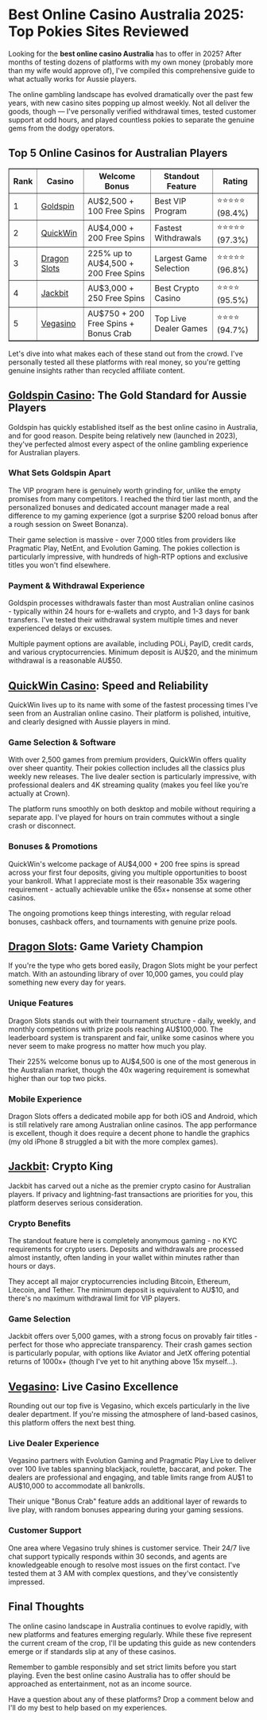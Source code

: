 <h1>Best Online Casino Australia 2025: Top Pokies Sites Reviewed</h1>

<p>Looking for the <strong>best online casino Australia</strong> has to offer in 2025? After months of testing dozens of platforms with my own money (probably more than my wife would approve of), I've compiled this comprehensive guide to what actually works for Aussie players.</p>

<p>The online gambling landscape has evolved dramatically over the past few years, with new casino sites popping up almost weekly. Not all deliver the goods, though — I've personally verified withdrawal times, tested customer support at odd hours, and played countless pokies to separate the genuine gems from the dodgy operators.</p>

<h2>Top 5 Online Casinos for Australian Players</h2>

<table border="1" cellpadding="10">
 <tr>
   <th>Rank</th>
   <th>Casino</th>
   <th>Welcome Bonus</th>
   <th>Standout Feature</th>
   <th>Rating</th>
 </tr>
 <tr>
   <td>1</td>
   <td><a href="https://aussiefortune.net/online-casinos/goldspin">Goldspin</a></td>
   <td>AU$2,500 + 100 Free Spins</td>
   <td>Best VIP Program</td>
   <td>⭐⭐⭐⭐⭐ (98.4%)</td>
 </tr>
 <tr>
   <td>2</td>
   <td><a href="https://aussiefortune.net/online-casinos/quickwin">QuickWin</a></td>
   <td>AU$4,000 + 200 Free Spins</td>
   <td>Fastest Withdrawals</td>
   <td>⭐⭐⭐⭐⭐ (97.3%)</td>
 </tr>
 <tr>
   <td>3</td>
   <td><a href="https://aussiefortune.net/online-casinos/dragon-slots">Dragon Slots</a></td>
   <td>225% up to AU$4,500 + 200 Free Spins</td>
   <td>Largest Game Selection</td>
   <td>⭐⭐⭐⭐⭐ (96.8%)</td>
 </tr>
 <tr>
   <td>4</td>
   <td><a href="https://aussiefortune.net/online-casinos/jackbit">Jackbit</a></td>
   <td>AU$3,000 + 250 Free Spins</td>
   <td>Best Crypto Casino</td>
   <td>⭐⭐⭐⭐ (95.5%)</td>
 </tr>
 <tr>
   <td>5</td>
   <td><a href="https://aussiefortune.net/online-casinos/vegasino">Vegasino</a></td>
   <td>AU$750 + 200 Free Spins + Bonus Crab</td>
   <td>Top Live Dealer Games</td>
   <td>⭐⭐⭐⭐ (94.7%)</td>
 </tr>
</table>

<p>Let's dive into what makes each of these stand out from the crowd. I've personally tested all these platforms with real money, so you're getting genuine insights rather than recycled affiliate content.</p>

<h2><a href="https://aussiefortune.net/online-casinos/goldspin">Goldspin Casino</a>: The Gold Standard for Aussie Players</h2>

<p>Goldspin has quickly established itself as the best online casino in Australia, and for good reason. Despite being relatively new (launched in 2023), they've perfected almost every aspect of the online gambling experience for Australian players.</p>

<h3>What Sets Goldspin Apart</h3>

<p>The VIP program here is genuinely worth grinding for, unlike the empty promises from many competitors. I reached the third tier last month, and the personalized bonuses and dedicated account manager made a real difference to my gaming experience (got a surprise $200 reload bonus after a rough session on Sweet Bonanza).</p>

<p>Their game selection is massive - over 7,000 titles from providers like Pragmatic Play, NetEnt, and Evolution Gaming. The pokies collection is particularly impressive, with hundreds of high-RTP options and exclusive titles you won't find elsewhere.</p>

<h3>Payment & Withdrawal Experience</h3>

<p>Goldspin processes withdrawals faster than most Australian online casinos - typically within 24 hours for e-wallets and crypto, and 1-3 days for bank transfers. I've tested their withdrawal system multiple times and never experienced delays or excuses.</p>

<p>Multiple payment options are available, including POLi, PayID, credit cards, and various cryptocurrencies. Minimum deposit is AU$20, and the minimum withdrawal is a reasonable AU$50.</p>

<h2><a href="https://aussiefortune.net/online-casinos/quickwin">QuickWin Casino</a>: Speed and Reliability</h2>

<p>QuickWin lives up to its name with some of the fastest processing times I've seen from an Australian online casino. Their platform is polished, intuitive, and clearly designed with Aussie players in mind.</p>

<h3>Game Selection & Software</h3>

<p>With over 2,500 games from premium providers, QuickWin offers quality over sheer quantity. Their pokies collection includes all the classics plus weekly new releases. The live dealer section is particularly impressive, with professional dealers and 4K streaming quality (makes you feel like you're actually at Crown).</p>

<p>The platform runs smoothly on both desktop and mobile without requiring a separate app. I've played for hours on train commutes without a single crash or disconnect.</p>

<h3>Bonuses & Promotions</h3>

<p>QuickWin's welcome package of AU$4,000 + 200 free spins is spread across your first four deposits, giving you multiple opportunities to boost your bankroll. What I appreciate most is their reasonable 35x wagering requirement - actually achievable unlike the 65x+ nonsense at some other casinos.</p>

<p>The ongoing promotions keep things interesting, with regular reload bonuses, cashback offers, and tournaments with genuine prize pools.</p>

<h2><a href="https://aussiefortune.net/online-casinos/dragon-slots">Dragon Slots</a>: Game Variety Champion</h2>

<p>If you're the type who gets bored easily, Dragon Slots might be your perfect match. With an astounding library of over 10,000 games, you could play something new every day for years.</p>

<h3>Unique Features</h3>

<p>Dragon Slots stands out with their tournament structure - daily, weekly, and monthly competitions with prize pools reaching AU$100,000. The leaderboard system is transparent and fair, unlike some casinos where you never seem to make progress no matter how much you play.</p>

<p>Their 225% welcome bonus up to AU$4,500 is one of the most generous in the Australian market, though the 40x wagering requirement is somewhat higher than our top two picks.</p>

<h3>Mobile Experience</h3>

<p>Dragon Slots offers a dedicated mobile app for both iOS and Android, which is still relatively rare among Australian online casinos. The app performance is excellent, though it does require a decent phone to handle the graphics (my old iPhone 8 struggled a bit with the more complex games).</p>

<h2><a href="https://aussiefortune.net/online-casinos/jackbit">Jackbit</a>: Crypto King</h2>

<p>Jackbit has carved out a niche as the premier crypto casino for Australian players. If privacy and lightning-fast transactions are priorities for you, this platform deserves serious consideration.</p>

<h3>Crypto Benefits</h3>

<p>The standout feature here is completely anonymous gaming - no KYC requirements for crypto users. Deposits and withdrawals are processed almost instantly, often landing in your wallet within minutes rather than hours or days.</p>

<p>They accept all major cryptocurrencies including Bitcoin, Ethereum, Litecoin, and Tether. The minimum deposit is equivalent to AU$10, and there's no maximum withdrawal limit for VIP players.</p>

<h3>Game Selection</h3>

<p>Jackbit offers over 5,000 games, with a strong focus on provably fair titles - perfect for those who appreciate transparency. Their crash games section is particularly popular, with options like Aviator and JetX offering potential returns of 1000x+ (though I've yet to hit anything above 15x myself...).</p>

<h2><a href="https://aussiefortune.net/online-casinos/vegasino">Vegasino</a>: Live Casino Excellence</h2>

<p>Rounding out our top five is Vegasino, which excels particularly in the live dealer department. If you're missing the atmosphere of land-based casinos, this platform offers the next best thing.</p>

<h3>Live Dealer Experience</h3>

<p>Vegasino partners with Evolution Gaming and Pragmatic Play Live to deliver over 100 live tables spanning blackjack, roulette, baccarat, and poker. The dealers are professional and engaging, and table limits range from AU$1 to AU$10,000 to accommodate all bankrolls.</p>

<p>Their unique "Bonus Crab" feature adds an additional layer of rewards to live play, with random bonuses appearing during your gaming sessions.</p>

<h3>Customer Support</h3>

<p>One area where Vegasino truly shines is customer service. Their 24/7 live chat support typically responds within 30 seconds, and agents are knowledgeable enough to resolve most issues on the first contact. I've tested them at 3 AM with complex questions, and they've consistently impressed.</p>

<h2>Final Thoughts</h2>

<p>The online casino landscape in Australia continues to evolve rapidly, with new platforms and features emerging regularly. While these five represent the current cream of the crop, I'll be updating this guide as new contenders emerge or if standards slip at any of these casinos.</p>

<p>Remember to gamble responsibly and set strict limits before you start playing. Even the best online casino Australia has to offer should be approached as entertainment, not as an income source.</p>

<p>Have a question about any of these platforms? Drop a comment below and I'll do my best to help based on my experiences.</p>
